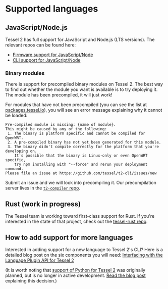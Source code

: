 # Supported languages

## JavaScript/Node.js
Tessel 2 has full support for JavaScript and Node.js (LTS versions). The relevant repos can be found here:

* [Firmware support for JavaScript/Node](https://github.com/tessel/t2-firmware)
* [CLI support for JavaScript/Node](https://github.com/tessel/t2-cli/blob/master/lib/tessel/deployment/javascript.js)

### Binary modules

There is support for precompiled binary modules on Tessel 2. The best way to find out whether the module you want is available is to try deploying it. The module has been precompiled, it will just work!

For modules that have not been precompiled (you can see the list at [packages.tessel.io](https://packages.tessel.io)), you will see an error message explaining why it cannot be loaded:

```
Pre-compiled module is missing: {name of module}.
This might be caused by any of the following:
 1. The binary is platform specific and cannot be compiled for OpenWRT.
 2. A pre-compiled binary has not yet been generated for this module.
 3. The binary didn't compile correctly for the platform that you're developing on.
    It's possible that the binary is Linux-only or even OpenWRT specific,
    try npm installing with "--force" and rerun your deployment command.
Please file an issue at https://github.com/tessel/t2-cli/issues/new
```

Submit an issue and we will look into precompiling it. Our precompilation server lives in the [`t2-compiler` repo](http://github.com/tessel/t2-compiler).

## Rust (work in progress)
The Tessel team is working toward first-class support for Rust. If you're interested in the state of that project, check out the [tessel-rust repo](https://github.com/tessel/rust-tessel).

## How to add support for more languages
Interested in adding support for a new language to Tessel 2's CLI? Here is a detailed blog post on the six components you will need: [Interfacing with the Language Plugin API for Tessel 2](https://tessel.io/blog/148706216397/interfacing-with-the-language-plugin-api-for)

(It is worth noting that [support of Python for Tessel 2](https://github.com/tcr/tessel-python) was originally planned, but is no longer in active development. [Read the blog post](https://tessel.io/blog/146714850172/ramping-up-rust-backing-away-from-python-johnny) explaining this decision.)
